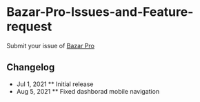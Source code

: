 # Bazar-Pro-Issues-and-Feature-request

Submit your issue of [Bazar Pro](https://material-ui.com/store/items/bazar-pro-react-ecommerce-template/)


## Changelog
* Jul 1, 2021
** Initial release
* Aug 5, 2021
** Fixed dashborad mobile navigation


